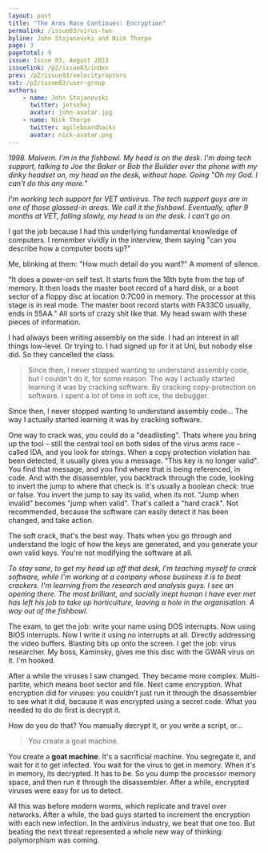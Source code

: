 ```yaml
---
layout: post
title: "The Arms Race Continues: Encryption"
permalink: /issue03/virus-two
byline: John Stojanovski and Nick Thorpe
page: 3
pagetotal: 9
issue: Issue 03, August 2013
issuelink: /p2/issue03/index
prev: /p2/issue03/velocityraptors
nxt: /p2/issue03/user-group
authors:
    - name: John Stojanovski
      twitter: jotsnhoj
      avatar: john-avatar.jpg
    - name: Nick Thorpe
      twitter: agileboardhacks
      avatar: nick-avatar.png
---
```

*1998. Malvern. I'm in the fishbowl. My head is on the desk. I'm doing tech support, talking to Joe the Baker or Bob the Builder over the phone with my dinky headset on, my head on the desk, without hope. Going "Oh my God. I can't do this any more."*

*I'm working  tech support for VET antivirus. The tech support guys are in one of those glassed-in areas. We call it the fishbowl. Eventually, after 9 months at VET, falling slowly, my head is on the desk. I can't go on.*

I got the job because I had this underlying fundamental knowledge of computers. I remember vividly in the interview, them saying "can you describe how a computer boots up?"

Me, blinking at them: "How much detail do you want?"  A moment of silence.

"It does a power-on self test. It starts from the 16th byte from the top of memory. It then loads the master boot record of a hard disk, or a boot sector of a floppy disc at location 0:7C00 in memory. The processor at this stage is in real mode. The master boot record starts with FA33C0 usually, ends in  55AA." All sorts of crazy shit like that. My head swam with these pieces of information.

I had always been writing assembly on the side.  I had an interest in all things low-level. Or trying to. I had signed up for it at Uni, but nobody else did. So they cancelled the class. 

> Since then, I never stopped wanting to understand assembly code, but I couldn't do it, for some reason. The way I actually started learning it was by cracking software. By cracking copy-protection on software.  I spent a lot of time in soft ice, the debugger.

Since then, I never stopped wanting to understand assembly code... The way I actually started learning it was by cracking software. 

One way to crack was, you could do a "deadlisting". Thats where you bring up the tool – still the central tool on both sides of the virus arms race –  called IDA, and you look for strings. When  a copy protection violation has been detected, it usually gives you a message. "This key is no longer valid". You find that message, and you find where that is being referenced, in code. And with the disassembler, you backtrack through the code, looking to invert the jump to where that check is. It's usually a boolean check: true or false. You invert the jump to say its valid, when its not. "Jump when invalid" becomes "jump when valid". That's called a "hard crack". Not recommended, because the software can easily detect it has been changed, and take action. 

The soft crack, that's the best way.  Thats when you go through and understand the logic of how the keys are generated, and you generate your own valid keys. You're not modifying the software at all.

*To stay sane, to get my head up off that desk, I'm teaching myself to crack software, while I'm working at a company whose business it is to beat crackers.  I'm learning from the research and analysis guys.  I see an opening there. The most brilliant, and socially inept human I have ever met has left his job to take up horticulture, leaving a hole in the organisation. A way out of the fishbowl.*

The exam, to get the job: write your name using DOS interrupts. Now using BIOS interrupts. Now I write it using  no interrupts at all.  Directly addressing the video buffers. Blasting bits up onto the screen.  I get the job: virus researcher. My boss, Kaminsky, gives me this disc with the GWAR virus on it. I'm hooked.

After a while the viruses I saw changed. They became more complex. Multi-partite, which means boot sector and file.  Next came encryption. What encryption did for viruses: you couldn't just run it through the disassembler to see what it did, because it was encrypted using a secret code. What you needed to do do first is decrypt it. 

How do you do that? You manually decrypt it, or you write a script, or...

> You create a goat machine.  

You create a **goat machine**.  It's a sacrificial machine. You segregate it, and wait for it to get infected. You wait for the virus to get in memory. When it's in memory, its decrypted. It has to be. So you dump the processor memory space, and then run it through the disassembler.  After a while, encrypted viruses were easy for us to detect. 

All this was before modern worms, which replicate and travel over networks.   After a while, the bad guys started to increment the encryption with each new infection. In the antivirus industry, we beat that one too. But beating the next threat represented a whole new way of thinking: polymorphism was coming.
